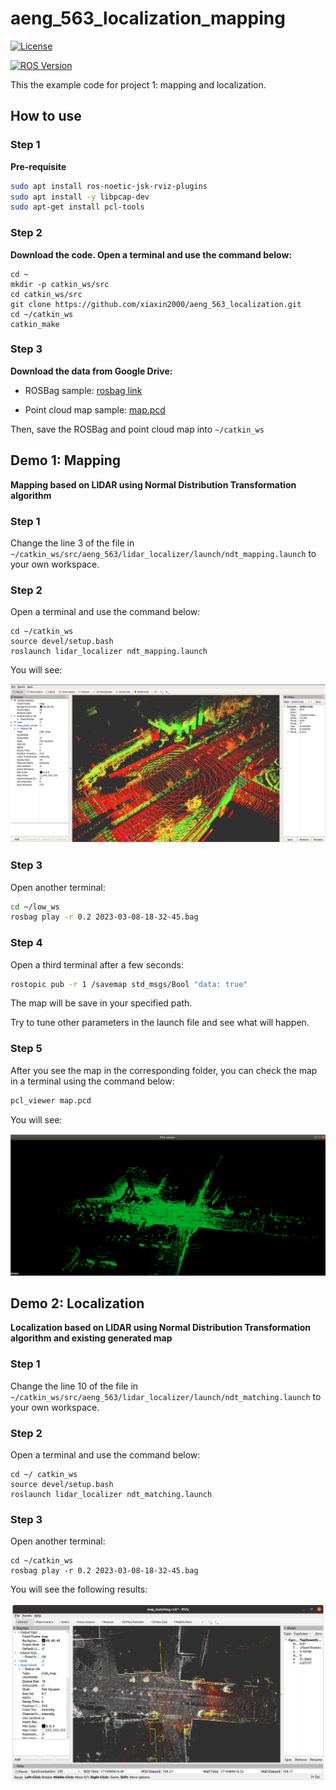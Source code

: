 # aeng_563_localization_mapping

[![License](https://img.shields.io/badge/license-MIT-green)](LICENSE)

[![ROS Version](https://img.shields.io/badge/ROS-Noetic-green)](https://wiki.ros.org/noetic)

This the example code for project 1: mapping and localization.

## How to use

### Step 1

**Pre-requisite**

```bash
sudo apt install ros-noetic-jsk-rviz-plugins
sudo apt install -y libpcap-dev 
sudo apt-get install pcl-tools
```

### Step 2

**Download the code. Open a terminal and use the command below:**

```
cd ~
mkdir -p catkin_ws/src
cd catkin_ws/src
git clone https://github.com/xiaxin2000/aeng_563_localization.git
cd ~/catkin_ws
catkin_make
```

### Step 3

**Download the data from Google Drive:**

- ROSBag sample: [rosbag link](https://drive.google.com/file/d/1LYQiMRAl_39MFMlcwxHxtLVEe-fCAoZK/view?usp=sharing)

- Point cloud map sample: [map.pcd](https://drive.google.com/file/d/1YDWAhN4uz1tXbDw4xwanHIIWhBYTaNpI/view?usp=sharing)

Then, save the ROSBag and point cloud map into `~/catkin_ws`

## Demo 1: Mapping

 **Mapping based on LIDAR using Normal Distribution Transformation algorithm**

### Step 1

Change the line 3 of the file in `~/catkin_ws/src/aeng_563/lidar_localizer/launch/ndt_mapping.launch` to your own workspace. 

### Step 2

Open a terminal and use the command below:

```
cd ~/catkin_ws
source devel/setup.bash
roslaunch lidar_localizer ndt_mapping.launch
```

You will see: 

![](./figs/loc1.png)

### Step 3

Open another terminal:

```bash
cd ~/low_ws
rosbag play -r 0.2 2023-03-08-18-32-45.bag
```

### Step 4

Open a third terminal after a few seconds:

```bash
rostopic pub -r 1 /savemap std_msgs/Bool "data: true"
```

The map will be save in your specified path. 

Try to tune other parameters in the launch file and see what will happen. 

### Step 5

After you see the map in the corresponding folder, you can check the map in a terminal using the command below:

```bash
pcl_viewer map.pcd
```

You will see: 

![](./figs/loc2.png)

## Demo 2: Localization 

**Localization based on LIDAR using Normal Distribution Transformation algorithm and existing generated map**

### Step 1

Change the line 10 of the file in `~/catkin_ws/src/aeng_563/lidar_localizer/launch/ndt_matching.launch` to your own workspace. 

### Step 2

Open a terminal and use the command below:

```
cd ~/ catkin_ws
source devel/setup.bash
roslaunch lidar_localizer ndt_matching.launch
```

### Step 3

Open another terminal:

```
cd ~/catkin_ws
rosbag play -r 0.2 2023-03-08-18-32-45.bag
```

You will see the following results:

![](./figs/loc3.png)

